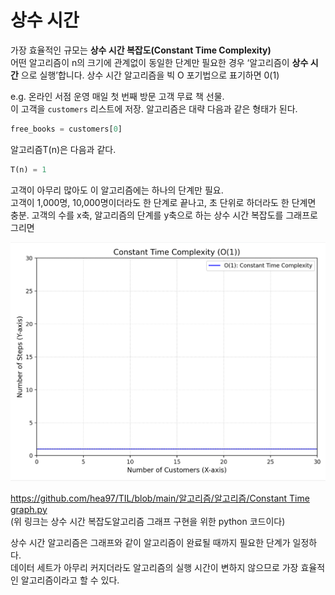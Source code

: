 # 상수 시간

가장 효율적인 규모는 **상수 시간 복잡도(Constant Time Complexity)**  
어떤 알고리즘이 n의 크기에 관계없이 동일한 단계만 필요한 경우 ‘알고리즘이 **상수 시간** 으로 실행’합니다. 상수 시간 알고리즘을 빅 O 포기법으로 표기하면 0(1)

e.g. 온라인 서점 운영 매일 첫 번째 방문 고객 무료 책 선물.  
이 고객을 `customers` 리스트에 저장. 알고리즘은 대략 다음과 같은 형태가 된다.

```python
free_books = customers[0]
```

알고리즘T(n)은 다음과 같다.

```python
T(n) = 1
```

고객이 아무리 많아도 이 알고리즘에는 하나의 단계만 필요.  
고객이 1,000명, 10,000명이더라도 한 단계로 끝나고, 초 단위로 하더라도 한 단계면 충분. 고객의 수를 x축, 알고리즘의 단계를 y축으로 하는 상수 시간 복잡도를 그래프로 그리면 

![상수 시간.png](https://github.com/hea97/TIL/blob/main/%EC%95%8C%EA%B3%A0%EB%A6%AC%EC%A6%98/%EC%95%8C%EA%B3%A0%EB%A6%AC%EC%A6%98/%EC%83%81%EC%88%98%20%EC%8B%9C%EA%B0%84.png)

[https://github.com/hea97/TIL/blob/main/알고리즘/알고리즘/Constant Time graph.py](https://github.com/hea97/TIL/blob/main/%EC%95%8C%EA%B3%A0%EB%A6%AC%EC%A6%98/%EC%95%8C%EA%B3%A0%EB%A6%AC%EC%A6%98/Constant%20Time%20graph.py)  
(위 링크는 상수 시간 복잡도알고리즘 그래프 구현을 위한 python 코드이다)

상수 시간 알고리즘은 그래프와 같이 알고리즘이 완료될 때까지 필요한 단계가 일정하다.  
데이터 세트가 아무리 커지더라도 알고리즘의 실행 시간이 변하지 않으므로 가장 효율적인 알고리즘이라고 할 수 있다.